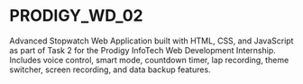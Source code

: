 # PRODIGY_WD_02
Advanced Stopwatch Web Application built with HTML, CSS, and JavaScript as part of Task 2 for the Prodigy InfoTech Web Development Internship. Includes voice control, smart mode, countdown timer, lap recording, theme switcher, screen recording, and data backup features.
